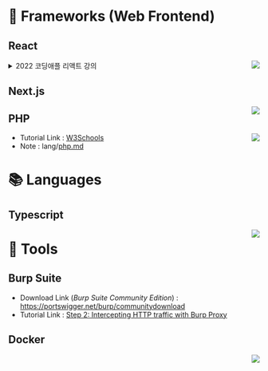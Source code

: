 # 🎨 Frameworks (Web Frontend)
## React
<img src="https://img.shields.io/badge/React-61DAFB?style=flat-square&logo=React&logoColor=black" align="right" />
<details><summary>2022 코딩애플 리액트 강의</summary>
<div markdown="1">

- [리액트 2강 : JSX 문법은 3개가 다임](https://youtu.be/qocQ7ekeMI4?si=ky1pauJRkoIpEVZW)
  - `className`, `{ }`을 통한 HTML 변수 삽입, style 문법
- [리액트 3강 : state 쓰면 뭐가 좋냐면](https://youtu.be/fE4t2Ovgp-0?si=iCsY12rJTu3tMXFb)
  - 값을 활용할 때 state를 쓰던 HTML이 자동으로 렌더링 됨 (간결하고 직관적인 코드)
- [리액트 4강 : 버튼에 지리는 기능 만들기](https://youtu.be/GOiCobCh2Ig?si=wCb_kHL_rHUeXKw1)
  - 엄청 지리는 기능은 아니지만,, `onClick={<함수명>}`을 활용하는 방식 설명
- [리액트 5강 : state가 array/object면](https://youtu.be/jAFogNao6CA?si=TPCokLxjumpjl8rD)
  - 복사본을 만들어 사용하기 `[...<배열/객체명>]`
    - **shallow**/deep copy
  - reference data type
- [리액트 6강 : div 너무 많으면 Component](나중에 보고 업데이트 할거임)
</div></details>

## Next.js
<img src="https://img.shields.io/badge/Next.js-000000?style=flat-square&logo=Next.js&logoColor=white" align="right" />

## PHP
<img src="https://img.shields.io/badge/PHP-777BB4?style=flat-square&logo=php&logoColor=white" align="right" />

- Tutorial Link : [W3Schools](https://www.w3schools.com/php/default.asp)
- Note : lang/[php.md](https://github.com/redzzzi/Docs/blob/main/lang/php.md)

# 📚 Languages
## Typescript
<img src="https://img.shields.io/badge/Typescript-3178C6?style=flat-square&logo=Typescript&logoColor=white" align="right" />

# 🔧 Tools
## Burp Suite
- Download Link (*Burp Suite Community Edition*) : https://portswigger.net/burp/communitydownload
- Tutorial Link : [Step 2: Intercepting HTTP traffic with Burp Proxy](https://portswigger.net/burp/documentation/desktop/getting-started/intercepting-http-traffic?utm_source=burp_suite_community&utm_medium=learn_tab&utm_campaign=onboarding)
## Docker
<img src="https://img.shields.io/badge/Docker-2496ED?style=flat-square&logo=Docker&logoColor=white" align="right" />
